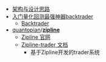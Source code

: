 - [架构与设计思路](https://zhuanlan.zhihu.com/p/63236928)
- [入门量化回测最强神器backtrader](https://zhuanlan.zhihu.com/p/122183963)
	- [Backtrader](https://www.backtrader.com/docu/)
- [quantopian](https://github.com/quantopian)/**[zipline](https://github.com/quantopian/zipline)**
	- [Zipline 官网](zipline.ml4trading.io)
	- [Zipline-trader 文档](https://zipline-trader.readthedocs.io/en/latest/index.html)
		- 基于Zipline开发的trader系统